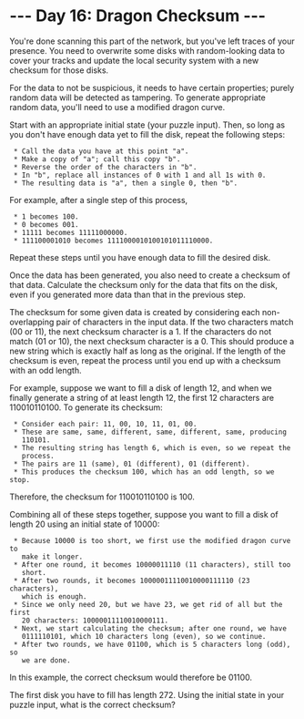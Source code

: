 # --- Day 16: Dragon Checksum ---

   You're done scanning this part of the network, but you've left traces of
   your presence. You need to overwrite some disks with random-looking data
   to cover your tracks and update the local security system with a new
   checksum for those disks.

   For the data to not be suspicious, it needs to have certain properties;
   purely random data will be detected as tampering. To generate appropriate
   random data, you'll need to use a modified dragon curve.

   Start with an appropriate initial state (your puzzle input). Then, so long
   as you don't have enough data yet to fill the disk, repeat the following
   steps:

     * Call the data you have at this point "a".
     * Make a copy of "a"; call this copy "b".
     * Reverse the order of the characters in "b".
     * In "b", replace all instances of 0 with 1 and all 1s with 0.
     * The resulting data is "a", then a single 0, then "b".

   For example, after a single step of this process,

     * 1 becomes 100.
     * 0 becomes 001.
     * 11111 becomes 11111000000.
     * 111100001010 becomes 1111000010100101011110000.

   Repeat these steps until you have enough data to fill the desired disk.

   Once the data has been generated, you also need to create a checksum of
   that data. Calculate the checksum only for the data that fits on the disk,
   even if you generated more data than that in the previous step.

   The checksum for some given data is created by considering each
   non-overlapping pair of characters in the input data. If the two
   characters match (00 or 11), the next checksum character is a 1. If the
   characters do not match (01 or 10), the next checksum character is a 0.
   This should produce a new string which is exactly half as long as the
   original. If the length of the checksum is even, repeat the process until
   you end up with a checksum with an odd length.

   For example, suppose we want to fill a disk of length 12, and when we
   finally generate a string of at least length 12, the first 12 characters
   are 110010110100. To generate its checksum:

     * Consider each pair: 11, 00, 10, 11, 01, 00.
     * These are same, same, different, same, different, same, producing
       110101.
     * The resulting string has length 6, which is even, so we repeat the
       process.
     * The pairs are 11 (same), 01 (different), 01 (different).
     * This produces the checksum 100, which has an odd length, so we stop.

   Therefore, the checksum for 110010110100 is 100.

   Combining all of these steps together, suppose you want to fill a disk of
   length 20 using an initial state of 10000:

     * Because 10000 is too short, we first use the modified dragon curve to
       make it longer.
     * After one round, it becomes 10000011110 (11 characters), still too
       short.
     * After two rounds, it becomes 10000011110010000111110 (23 characters),
       which is enough.
     * Since we only need 20, but we have 23, we get rid of all but the first
       20 characters: 10000011110010000111.
     * Next, we start calculating the checksum; after one round, we have
       0111110101, which 10 characters long (even), so we continue.
     * After two rounds, we have 01100, which is 5 characters long (odd), so
       we are done.

   In this example, the correct checksum would therefore be 01100.

   The first disk you have to fill has length 272. Using the initial state in
   your puzzle input, what is the correct checksum?

